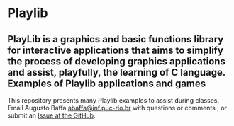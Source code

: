 # Playlib
PlayLib is a graphics and basic functions library for interactive applications that aims to simplify the
process of developing graphics applications and assist, playfully, the learning of C language.
Examples of Playlib applications and games
-
This repository presents many Playlib examples to assist during classes.
Email Augusto Baffa <abaffa@inf.puc-rio.br> with questions or comments , or submit an
[Issue at the GitHub](https://github.com/PlaylibExamples/issues).
